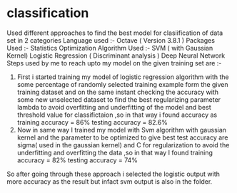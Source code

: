 # classification
Used different approaches to find the best model for clasiification of data set in 2 categories
Language used :- Octave ( Version 3.8.1 )
Packages Used :- Statistics
 Optimization
Algorithm Used :- SVM ( with Gaussian Kernel)
 Logistic Regression ( Discriminant analysis )
 Deep Neural Network
Steps used by me to reach upto my model on the given training set are :-
1. First i started training my model of logistic regression algorithm with the some percentage of
 randomly selected training example form the given training dataset and on the same instant
 checking the accuracy with some new unselected dataset to find the best regularizing parameter
 lambda to avoid overfitting and underfitting of the model and best threshold value for
 classifictaion ,so in that way i found accuracy as
 training accuracy = 86%
 testing accuracy = 82.6%
2. Now in same way I trained my model with Svm algorithm with gaussian kernel and the
 parameter to be optimized to give best test accuracy are sigma( used in the gaussian kernel)
 and C for regularization to avoid the underfitting and overfitting the data ,so in that way I found
 training accuracy = 82%
 testing accuracy = 74%

So after going through these approach i selected the logistic output with more accuracy as the
result but infact svm output is also in the folder.
